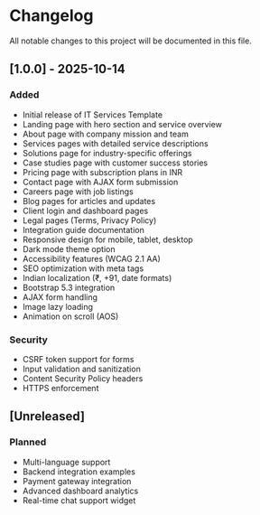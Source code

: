 # Changelog

All notable changes to this project will be documented in this file.

## [1.0.0] - 2025-10-14

### Added
- Initial release of IT Services Template
- Landing page with hero section and service overview
- About page with company mission and team
- Services pages with detailed service descriptions
- Solutions page for industry-specific offerings
- Case studies page with customer success stories
- Pricing page with subscription plans in INR
- Contact page with AJAX form submission
- Careers page with job listings
- Blog pages for articles and updates
- Client login and dashboard pages
- Legal pages (Terms, Privacy Policy)
- Integration guide documentation
- Responsive design for mobile, tablet, desktop
- Dark mode theme option
- Accessibility features (WCAG 2.1 AA)
- SEO optimization with meta tags
- Indian localization (₹, +91, date formats)
- Bootstrap 5.3 integration
- AJAX form handling
- Image lazy loading
- Animation on scroll (AOS)

### Security
- CSRF token support for forms
- Input validation and sanitization
- Content Security Policy headers
- HTTPS enforcement

## [Unreleased]

### Planned
- Multi-language support
- Backend integration examples
- Payment gateway integration
- Advanced dashboard analytics
- Real-time chat support widget

